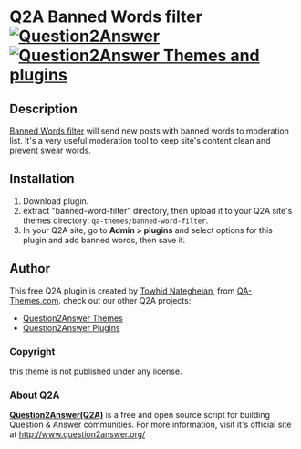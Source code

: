# Q2A Banned Words filter [![Question2Answer](http://qa-themes.com/files/q2a-logo.png)](http://www.question2answer.org/) [![Question2Answer Themes and plugins](http://qa-themes.com/files/qa-logo.jpg)](http://qa-themes.com/)

## Description
[Banned Words filter](qa-themes.com/plugins/banned-words-filter "Question2Answer Banned Words filter plugin") will send new posts with banned words to moderation list. it's a very useful moderation tool to keep site's content clean and prevent swear words.

## Installation

1. Download plugin.
2. extract "banned-word-filter" directory, then upload it to your Q2A site's themes directory: `qa-themes/banned-word-filter`.
3. In your Q2A site, go to **Admin > plugins** and select options for this plugin and add banned words, then save it.

## Author
This free Q2A plugin is created by [Towhid Nategheian](http://TowhidN.com "Freelance Question2Answer Developer"), from [QA-Themes.com](http://QA-Themes.com "Question2Answer Themes and Plugins"). check out our other Q2A projects:
* [Question2Answer Themes](http://QA-Themes.com "Question2Answer Themes")
* [Question2Answer Plugins](http://QA-Themes.com "Free Question2Answer Plugins")

### Copyright

this theme is not published under any license.

### About Q2A

**[Question2Answer(Q2A)](http://qa-themes.com/question2answer "Q2A Features")**  is a free and open source script for building Question & Answer communities. For more information, visit it's official site at http://www.question2answer.org/